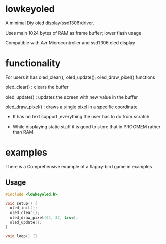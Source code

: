 # lowkeyoled
A minimal Diy oled display(ssd1306)driver.

Uses main 1024 bytes of RAM as frame buffer; lower flash usage

Compatible with Avr Microcontroller and ssd1306 oled display
# functionality
For users it has oled_clear(), oled_update(); oled_draw_pixel() functions 

oled_clear() : clears the buffer

oled_update() : updates the screen with new value in the buffer

oled_draw_pixel() : draws a single pixel in a specific coordinate

* It has no text support ,everything the user has to do from scratch 

* While displaying static stuff it is good to store that in PROGMEM rather than RAM

# examples
   There is a Comprehensive example of a flappy-bird game in examples 
 

## Usage

```c
#include <lowkeyoled.h>

void setup() {
  oled_init();
  oled_clear();
  oled_draw_pixel(64, 32, true);
  oled_update();
}

void loop() {}

